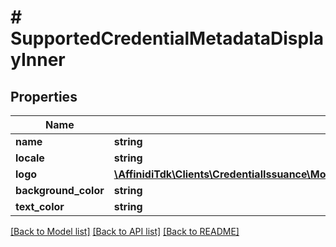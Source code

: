 # # SupportedCredentialMetadataDisplayInner

## Properties

| Name                 | Type                                                                                                                                            | Description | Notes      |
| -------------------- | ----------------------------------------------------------------------------------------------------------------------------------------------- | ----------- | ---------- |
| **name**             | **string**                                                                                                                                      |             |
| **locale**           | **string**                                                                                                                                      |             | [optional] |
| **logo**             | [**\AffinidiTdk\Clients\CredentialIssuance\Model\SupportedCredentialMetadataDisplayInnerLogo**](SupportedCredentialMetadataDisplayInnerLogo.md) |             | [optional] |
| **background_color** | **string**                                                                                                                                      |             | [optional] |
| **text_color**       | **string**                                                                                                                                      |             | [optional] |

[[Back to Model list]](../../README.md#models) [[Back to API list]](../../README.md#endpoints) [[Back to README]](../../README.md)
